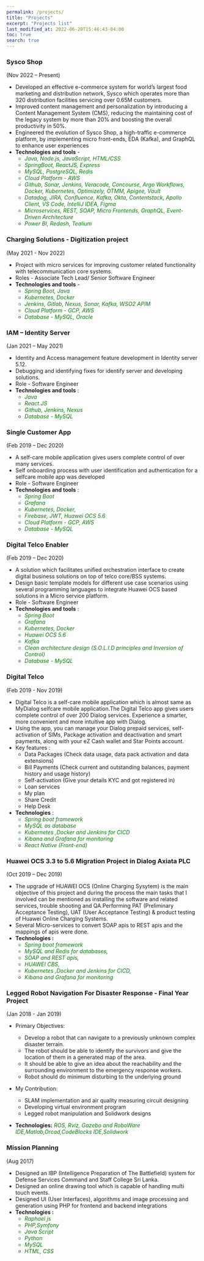```yaml
---
permalink: /projects/
title: "Projects"
excerpt: "Projects list"
last_modified_at: 2022-06-20T15:46:43-04:00
toc: true
search: true
---
```


### Sysco Shop
(Nov 2022 – Present)
- Developed an effective e-commerce system for world’s largest food marketing and distribution network, Sysco which operates more than 320 distribution facilities servicing over 0.65M customers.
- Improved content management and personalization by introducing a Content Management System (CMS),
reducing the maintaining cost of the legacy system by more than 20% and boosting the overall productivity in
50%.
- Engineered the evolution of Sysco Shop, a high-traffic e-commerce platform, by implementing micro
front-ends, EDA (Kafka), and GraphQL to enhance user experiences
- **Technologies and tools** - <em style="color:green"> 
    - Java, Node.js, JavaScript, HTML/CSS
    - SpringBoot, ReactJS, Express
    - MySQL, PostgreSQL, Redis
    - Cloud Platform - AWS
    - Github, Sonar, Jenkins, Veracode, Concourse, Argo Workflows, Docker, Kubernetes, Optimizely, OTMM, Apigee, Vault
    - Datadog, JIRA, Confluence, Kafka, Okta, Contentstack,
Apollo Client, VS Code, IntelliJ IDEA, Figma
    - Microservices, REST, SOAP, Micro Frontends, GraphQL, Event-Driven Architecture
    - Power BI, Redash, Tealium </em>

### Charging Solutions - Digitization project
(May 2021 - Nov 2022)
- Project with micro services for improving customer related
functionality with telecommunication core systems.
- Roles - Associate Tech Lead/ Senior Software Engineer
- **Technologies and tools** - <em style="color:green"> 
    - Spring Boot, Java
    - Kubernetes, Docker
    - Jenkins, Gitlab, Nexus, Sonar, Kafka, WSO2 APIM
    - Cloud Platform - GCP, AWS
    - Database - MySQL, Oracle </em>

### IAM – Identity Server
(Jan 2021 – May 2021)
- Identity and Access management feature development in Identity
server 5.12.
- Debugging and identifying fixes for identify server and developing
solutions.
- Role - Software Engineer
- **Technologies and tools** : <em style="color:green"> 
    - Java
    - React.JS
    - Github, Jenkins, Nexus
    - Database - MySQL </em>

### Single Customer App
(Feb 2019 – Dec 2020)
- A self-care mobile application gives users complete control of over
many services.
- Self onboarding process with user identification and authentication
for a selfcare mobile app was developed
- Role - Software Engineer
- **Technologies and tools** : <em style="color:green"> 
    - Spring Boot
    - Grafana
    -  Kubernetes, Docker,
    - Firebase, JWT, Huawei OCS 5.6
    - Cloud Platform - GCP, AWS
    - Database - MySQL </em>

### Digital Telco Enabler
(Feb 2019 – Dec 2020)
- A solution which facilitates unified orchestration interface to create digital business solutions on top of telco core/BSS systems.
- Design basic template models for different use case scenarios using several programming languages to integrate Huawei OCS based solutions in a Micro service platform.
- Role - Software Engineer
- **Technologies and tools** : <em style="color:green"> 
    - Spring Boot
    - Grafana
    - Kubernetes, Docker
    - Huawei OCS 5.6
    - Kafka
    - Clean architecture design (S.O.L.I.D principles and Inversion of Control)
    - Database - MySQL</em>

### Digital Telco
(Feb 2019 - Nov 2019)
- Digital Telco is a self-care mobile application which is almost same as MyDialog selfcare mobile application.The Digital Telco app gives users complete control of over 200 Dialog services. Experience a smarter, more convenient and more intuitive app with Dialog.
- Using the app, you can manage your Dialog prepaid services, self-activation of SIMs, Package activation and deactivation and smart payments, along with your eZ Cash wallet and Star Points account.
- Key features :
    - Data Packages (Check data usage, data pack activation and data extensions)
    - Bill Payments (Check current and outstanding balances, payment history and usage history)
    - Self-activation (Give your details KYC and got registered in)
    - Loan services
    - My plan
    - Share Credit
    - Help Desk
- **Technologies** : <em style="color:green"> 
    - Spring boot framework
    - MySQL as database
    - Kubernetes ,Docker and Jenkins for CICD
    - Kibana and Grafana for monitoring
    - React Native (Front-end) </em>

### Huawei OCS 3.3 to 5.6 Migration Project in Dialog Axiata PLC
(Oct 2019 – Dec 2019)
- The upgrade of HUAWEI OCS (Online Charging Sysytem) is the main objective of this project and during the process the main tasks that I involved can be mentioned as installing the software and related services, trouble shooting and QA.Performing PAT (Preliminary Acceptance Testing), UAT (User Acceptance Testing) & product testing of Huawei Online Charging Systems.
- Several Micro-services to convert SOAP apis to REST apis and the mappings of apis were done.
- **Technologies :** <em style="color:green"> 
    - Spring boot framework
    - MySQL and Redis for databases, 
    - SOAP and REST apis, 
    - HUAWEI CBS, 
    - Kubernetes ,Docker and Jenkins for CICD, 
    - Kibana and Grafana for monitoring</em>


### Legged Robot Navigation For Disaster Response - Final Year Project
(Jan 2018 - Jan 2019)
- Primary Objectives:
    - Develop a robot that can navigate to a previously unknown complex disaster terrain.
    - The robot should be able to identify the survivors and give the location of them in a generated map of the area.
    - It should be able to give an idea about the reachability and the surrounding environment to the emergency response workers.
    - Robot should do minimum disturbing to the underlying ground

- My Contribution:
    - SLAM implementation and air quality measuring circuit designing
    - Developing virtual environment program
    - Legged robot manipulation and Solidwork designs

- **Technologies:**
<span style="color:green"><em>ROS, Rviz, Gazebo and RoboWare IDE,Matlab,Orcad,CodeBlocks IDE,Solidwork</em></span>


### Mission Planning
(Aug 2017)
- Designed an IBP (Intelligence Preparation of The Battlefield) system for Defense Services Command and Staff College Sri Lanka.
- Designed an online drawing tool which is capable of handling multi touch events.
- Designed UI (User Interfaces), algorithms and image processing and generation using PHP for frontend and backend integrations
- **Technologies :** <em style="color:green"> 
    - Raphael js
    - PHP,Symfony
    - Java Script
    - Python
    - MySQL
    - HTML, CSS </em>